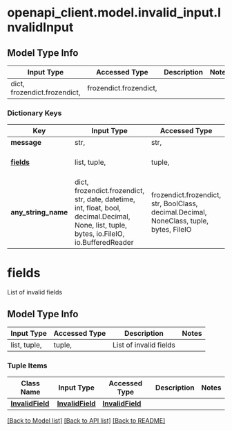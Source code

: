 # openapi_client.model.invalid_input.InvalidInput

## Model Type Info
Input Type | Accessed Type | Description | Notes
------------ | ------------- | ------------- | -------------
dict, frozendict.frozendict,  | frozendict.frozendict,  |  | 

### Dictionary Keys
Key | Input Type | Accessed Type | Description | Notes
------------ | ------------- | ------------- | ------------- | -------------
**message** | str,  | str,  |  | 
**[fields](#fields)** | list, tuple,  | tuple,  | List of invalid fields | [optional] 
**any_string_name** | dict, frozendict.frozendict, str, date, datetime, int, float, bool, decimal.Decimal, None, list, tuple, bytes, io.FileIO, io.BufferedReader | frozendict.frozendict, str, BoolClass, decimal.Decimal, NoneClass, tuple, bytes, FileIO | any string name can be used but the value must be the correct type | [optional]

# fields

List of invalid fields

## Model Type Info
Input Type | Accessed Type | Description | Notes
------------ | ------------- | ------------- | -------------
list, tuple,  | tuple,  | List of invalid fields | 

### Tuple Items
Class Name | Input Type | Accessed Type | Description | Notes
------------- | ------------- | ------------- | ------------- | -------------
[**InvalidField**](InvalidField.md) | [**InvalidField**](InvalidField.md) | [**InvalidField**](InvalidField.md) |  | 

[[Back to Model list]](../../README.md#documentation-for-models) [[Back to API list]](../../README.md#documentation-for-api-endpoints) [[Back to README]](../../README.md)

